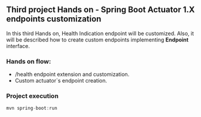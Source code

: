 <h2>Third project Hands on - Spring Boot Actuator 1.X endpoints customization</h2>

In this third Hands on, Health Indication endpoint will be customized. Also, it will be described how to create custom endpoints implementing **Endpoint** interface.


<h3> Hands on flow:</h3>

* /health endpoint extension and customization.
* Custom actuator`s endpoint creation.

<h3>Project execution</h3>

````java
mvn spring-boot:run 
````
